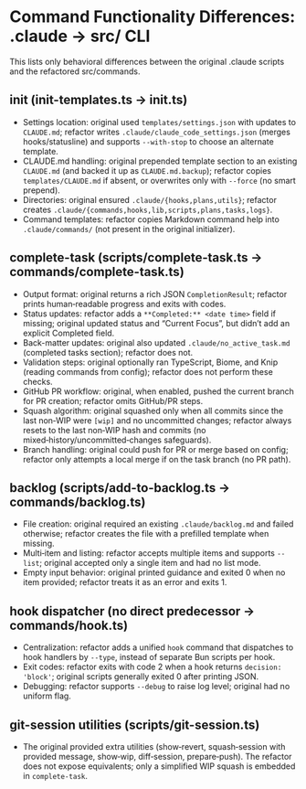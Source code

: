 # Command Functionality Differences: .claude → src/ CLI

This lists only behavioral differences between the original .claude scripts and the refactored src/commands.

## init (init-templates.ts → init.ts)
- Settings location: original used `templates/settings.json` with updates to `CLAUDE.md`; refactor writes `.claude/claude_code_settings.json` (merges hooks/statusline) and supports `--with-stop` to choose an alternate template.
- CLAUDE.md handling: original prepended template section to an existing `CLAUDE.md` (and backed it up as `CLAUDE.md.backup`); refactor copies `templates/CLAUDE.md` if absent, or overwrites only with `--force` (no smart prepend).
- Directories: original ensured `.claude/{hooks,plans,utils}`; refactor creates `.claude/{commands,hooks,lib,scripts,plans,tasks,logs}`.
- Command templates: refactor copies Markdown command help into `.claude/commands/` (not present in the original initializer).

## complete-task (scripts/complete-task.ts → commands/complete-task.ts)
- Output format: original returns a rich JSON `CompletionResult`; refactor prints human‑readable progress and exits with codes.
- Status updates: refactor adds a `**Completed:** <date time>` field if missing; original updated status and “Current Focus”, but didn’t add an explicit Completed field.
- Back-matter updates: original also updated `.claude/no_active_task.md` (completed tasks section); refactor does not.
- Validation steps: original optionally ran TypeScript, Biome, and Knip (reading commands from config); refactor does not perform these checks.
- GitHub PR workflow: original, when enabled, pushed the current branch for PR creation; refactor omits GitHub/PR steps.
- Squash algorithm: original squashed only when all commits since the last non‑WIP were `[wip]` and no uncommitted changes; refactor always resets to the last non‑WIP hash and commits (no mixed‑history/uncommitted‑changes safeguards).
- Branch handling: original could push for PR or merge based on config; refactor only attempts a local merge if on the task branch (no PR path).

## backlog (scripts/add-to-backlog.ts → commands/backlog.ts)
- File creation: original required an existing `.claude/backlog.md` and failed otherwise; refactor creates the file with a prefilled template when missing.
- Multi‑item and listing: refactor accepts multiple items and supports `--list`; original accepted only a single item and had no list mode.
- Empty input behavior: original printed guidance and exited 0 when no item provided; refactor treats it as an error and exits 1.

## hook dispatcher (no direct predecessor → commands/hook.ts)
- Centralization: refactor adds a unified `hook` command that dispatches to hook handlers by `--type`, instead of separate Bun scripts per hook.
- Exit codes: refactor exits with code 2 when a hook returns `decision: 'block'`; original scripts generally exited 0 after printing JSON.
- Debugging: refactor supports `--debug` to raise log level; original had no uniform flag.

## git-session utilities (scripts/git-session.ts)
- The original provided extra utilities (show‑revert, squash‑session with provided message, show‑wip, diff‑session, prepare‑push). The refactor does not expose equivalents; only a simplified WIP squash is embedded in `complete-task`.
